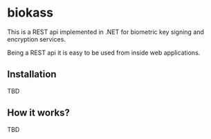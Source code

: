 # biokass

This is a REST api implemented in .NET for biometric key signing and encryption services.

Being a REST api it is easy to be used from inside web applications.

## Installation

TBD

## How it works?

TBD

